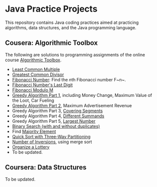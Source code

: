 # Java Practice Projects
This repository contains Java coding practices aimed at practicing algorithms, data structures, and the Java programming language.

## Cousera: Algorithmic Toolbox
The following are solutions to programming assignments of the online course [Algorithmic Toolbox](https://www.coursera.org/learn/algorithmic-toolbox).
- [Least Common Multiple](/practice-project/src/LeastCommonMultiple.java)
- [Greatest Common Divisor](/practice-project/src/GreatestCommonDivisor.java)
- [Fibonacci Number](/practice-project/src/Fibonacci.java): Find the *n*th Fibonacci number F~n~.
- [Fibonacci Number's Last Digit](/practice-project/src/FibonacciLastDigit.java)
- [Fibonacci Modulo M](/practice-project/src/FibModuloM.java)
- [Greedy Algorithm Part 1](/practice-project/src/GreedyAlgorithms.java), including Money Change, Maximum Value of the Loot, Car Fueling
- [Greedy Algorithm Part 2](/practice-project/src/GreedyAlgorithm.java), Maximum Advertisement Revenue
- Greedy Algorithm Part 3, [Covering Segments](/practice-project/src/CoveringSegments.java)
- Greedy Algorithm Part 4, [Different Summands](/practice-project/src/DifferentSummands.java)
- Greedy Algorithm Part 5, [Largest Number](/practice-project/src/LargestNumber.java)
- [Binary Search (with and without duplicates)](/practice-project/src/BinarySearch.java)
- Find [Majority Element](/practice-project/src/MajorityElement.java)
- [Quick Sort with Three-Way Partitioning](/practice-project/src/Sorting.java)
- [Number of Inversions](/practice-project/src/Inversions.java), using merge sort
- [Organize a Lottery](/practice-project/src/PointsAndSegments.java)
- To be updated.

## Coursera: Data Structures
To be updated.
